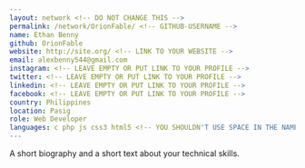 ```yaml
---
layout: network <!-- DO NOT CHANGE THIS -->
permalink: /network/OrionFable/ <!-- GITHUB-USERNAME -->
name: Ethan Benny
github: OrionFable
website: http://site.org/ <!-- LINK TO YOUR WEBSITE -->
email: alexbenny544@gmail.com
instagram: <!-- LEAVE EMPTY OR PUT LINK TO YOUR PROFILE -->
twitter: <!-- LEAVE EMPTY OR PUT LINK TO YOUR PROFILE -->
linkedin: <!-- LEAVE EMPTY OR PUT LINK TO YOUR PROFILE -->
facebook: <!-- LEAVE EMPTY OR PUT LINK TO YOUR PROFILE -->
country: Philippines
location: Pasig
role: Web Developer
languages: c php js css3 html5 <!-- YOU SHOULDN'T USE SPACE IN THE NAME OF THE PROGRAMMING LANGUAGE -->
---
```


A short biography and a short text about your technical skills.
